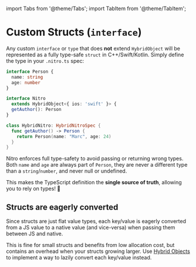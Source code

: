 ---
---

import Tabs from '@theme/Tabs';
import TabItem from '@theme/TabItem';

# Custom Structs (`interface`)

Any custom `interface` or `type` that does **not** extend `HybridObject` will be represented as a fully type-safe `struct` in C++/Swift/Kotlin. Simply define the type in your `.nitro.ts` spec:

<div className="side-by-side-container">
<div className="side-by-side-block">

```ts title="Nitro.nitro.ts"
interface Person {
  name: string
  age: number
}

interface Nitro
  extends HybridObject<{ ios: 'swift' }> {
  getAuthor(): Person
}
```

</div>
<div className="side-by-side-block">

```swift title="HybridNitro.swift"
class HybridNitro: HybridNitroSpec {
  func getAuthor() -> Person {
    return Person(name: "Marc", age: 24)
  }
}
```

</div>
</div>

Nitro enforces full type-safety to avoid passing or returning wrong types.
Both `name` and `age` are always part of `Person`, they are never a different type than a `string`/`number`, and never null or undefined.

This makes the TypeScript definition the **single source of truth**, allowing you to rely on types! 🤩

## Structs are eagerly converted

Since structs are just flat value types, each key/value is eagerly converted from a JS value to a native value (and vice-versa) when passing them between JS and native.

This is fine for small structs and benefits from low allocation cost, but contains an overhead when your structs growing larger.
Use [Hybrid Objects](hybrid-objects) to implement a way to lazily convert each key/value instead.
